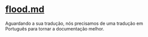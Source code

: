 # [flood.md](/advanced/flood.md)

Aguardando a sua tradução, nós precisamos de uma tradução em Português para tornar a documentação melhor.
